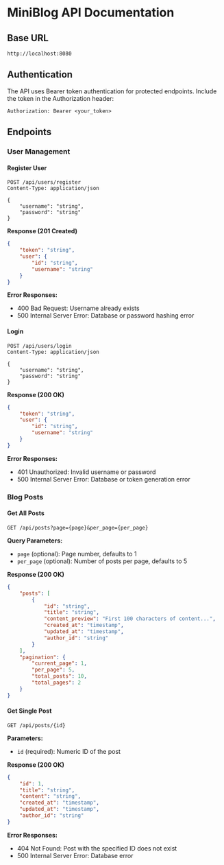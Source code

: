 # MiniBlog API Documentation

## Base URL
```
http://localhost:8080
```

## Authentication
The API uses Bearer token authentication for protected endpoints. Include the token in the Authorization header:
```
Authorization: Bearer <your_token>
```

## Endpoints

### User Management

#### Register User
```http
POST /api/users/register
Content-Type: application/json

{
    "username": "string",
    "password": "string"
}
```
**Response (201 Created)**
```json
{
    "token": "string",
    "user": {
        "id": "string",
        "username": "string"
    }
}
```
**Error Responses:**
- 400 Bad Request: Username already exists
- 500 Internal Server Error: Database or password hashing error

#### Login
```http
POST /api/users/login
Content-Type: application/json

{
    "username": "string",
    "password": "string"
}
```
**Response (200 OK)**
```json
{
    "token": "string",
    "user": {
        "id": "string",
        "username": "string"
    }
}
```
**Error Responses:**
- 401 Unauthorized: Invalid username or password
- 500 Internal Server Error: Database or token generation error

### Blog Posts

#### Get All Posts
```http
GET /api/posts?page={page}&per_page={per_page}
```
**Query Parameters:**
- `page` (optional): Page number, defaults to 1
- `per_page` (optional): Number of posts per page, defaults to 5

**Response (200 OK)**
```json
{
    "posts": [
        {
            "id": "string",
            "title": "string",
            "content_preview": "First 100 characters of content...",
            "created_at": "timestamp",
            "updated_at": "timestamp",
            "author_id": "string"
        }
    ],
    "pagination": {
        "current_page": 1,
        "per_page": 5,
        "total_posts": 10,
        "total_pages": 2
    }
}
```

#### Get Single Post
```http
GET /api/posts/{id}
```

**Parameters:**
- `id` (required): Numeric ID of the post

**Response (200 OK)**
```json
{
    "id": 1,
    "title": "string",
    "content": "string",
    "created_at": "timestamp",
    "updated_at": "timestamp",
    "author_id": "string"
}
```

**Error Responses:**
- 404 Not Found: Post with the specified ID does not exist
- 500 Internal Server Error: Database error